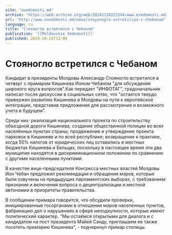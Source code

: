 ```yaml
---
site: "evedomosti.md"
archive: "https://web.archive.org/web/20241110222344/www.evedomosti.md/news/stoyanoglo-vstretilsya-s-chebanom"
url: "http://www.evedomosti.md/news/stoyanoglo-vstretilsya-s-chebanom"
language: ru
title: "Стояногло встретился с Чебаном"
publication: '[[Moldavskie Vedomosti]]'
published: 2024-10-24T12:08
---
```


# Стояногло встретился с Чебаном

Кандидат в президенты Молдовы Александр Стояногло встретился в четверг с примаром Кишинева Ионом Чебаном "для обсуждения широкого круга вопросов".Как передает "ИНФОТАГ", градоначальник написал после дискуссии в социальных сетях, что "остается твердо привержен развитию Кишинева и Молдовы на пути к европейской интеграции, представив предложения для рассмотрения и возможного учета в будущем".

Среди них: реализация национального проекта по строительству объездной дороги Кишинева; создание общественной полиции во всех населённых пунктах страны; продвижение и утверждение проекта парковок в Кишиневе и по всей республике; возвращение к практике, когда 50% налогов от юридических лиц оставались в местных бюджетах Кишинева и Бельцах, поскольку в настоящее время эти два муниципия находятся в дискриминационном положении по сравнению с другими населенными пунктами.

В качестве вице-председателя Конгресса местных властей Молдовы Ион Чебан предложил рекомендации и обращения мэров, которые были озвучены на предыдущих парламентских выборах, с требованием признания и включения вопроса о децентрализации и местной автономии в приоритеты правительства.

В сообщении примара говорится, что обсудили проверки, инициированные госорганами в отношении мэров населенных пунктов, фабрикацию дел о нарушениях в сфере неподкупности, которые имеют политический характер. "Мы остаёмся открытыми для диалога и с кандидатом на пост президента Майей Санду, приглашаем ее также посетить примэрию Кишинева", - подчеркнул примар столицы.